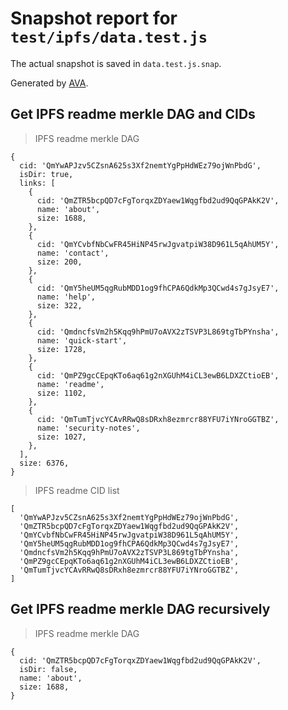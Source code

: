 # Snapshot report for `test/ipfs/data.test.js`

The actual snapshot is saved in `data.test.js.snap`.

Generated by [AVA](https://ava.li).

## Get IPFS readme merkle DAG and CIDs

> IPFS readme merkle DAG

    {
      cid: 'QmYwAPJzv5CZsnA625s3Xf2nemtYgPpHdWEz79ojWnPbdG',
      isDir: true,
      links: [
        {
          cid: 'QmZTR5bcpQD7cFgTorqxZDYaew1Wqgfbd2ud9QqGPAkK2V',
          name: 'about',
          size: 1688,
        },
        {
          cid: 'QmYCvbfNbCwFR45HiNP45rwJgvatpiW38D961L5qAhUM5Y',
          name: 'contact',
          size: 200,
        },
        {
          cid: 'QmY5heUM5qgRubMDD1og9fhCPA6QdkMp3QCwd4s7gJsyE7',
          name: 'help',
          size: 322,
        },
        {
          cid: 'QmdncfsVm2h5Kqq9hPmU7oAVX2zTSVP3L869tgTbPYnsha',
          name: 'quick-start',
          size: 1728,
        },
        {
          cid: 'QmPZ9gcCEpqKTo6aq61g2nXGUhM4iCL3ewB6LDXZCtioEB',
          name: 'readme',
          size: 1102,
        },
        {
          cid: 'QmTumTjvcYCAvRRwQ8sDRxh8ezmrcr88YFU7iYNroGGTBZ',
          name: 'security-notes',
          size: 1027,
        },
      ],
      size: 6376,
    }

> IPFS readme CID list

    [
      'QmYwAPJzv5CZsnA625s3Xf2nemtYgPpHdWEz79ojWnPbdG',
      'QmZTR5bcpQD7cFgTorqxZDYaew1Wqgfbd2ud9QqGPAkK2V',
      'QmYCvbfNbCwFR45HiNP45rwJgvatpiW38D961L5qAhUM5Y',
      'QmY5heUM5qgRubMDD1og9fhCPA6QdkMp3QCwd4s7gJsyE7',
      'QmdncfsVm2h5Kqq9hPmU7oAVX2zTSVP3L869tgTbPYnsha',
      'QmPZ9gcCEpqKTo6aq61g2nXGUhM4iCL3ewB6LDXZCtioEB',
      'QmTumTjvcYCAvRRwQ8sDRxh8ezmrcr88YFU7iYNroGGTBZ',
    ]

## Get IPFS readme merkle DAG recursively

> IPFS readme merkle DAG

    {
      cid: 'QmZTR5bcpQD7cFgTorqxZDYaew1Wqgfbd2ud9QqGPAkK2V',
      isDir: false,
      name: 'about',
      size: 1688,
    }
